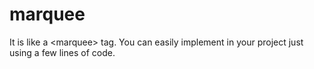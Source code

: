 # marquee
It is like a &lt;marquee> tag. You can easily implement in your project just using a few lines of code.
